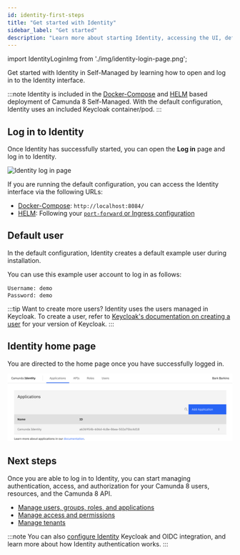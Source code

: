 ```yaml
---
id: identity-first-steps
title: "Get started with Identity"
sidebar_label: "Get started"
description: "Learn more about starting Identity, accessing the UI, default users, the home screen, and more."
---
```


import IdentityLoginImg from './img/identity-login-page.png';

Get started with Identity in Self-Managed by learning how to open and log in to the Identity interface.

:::note
Identity is included in the [Docker-Compose](/versioned_docs/version-8.7/self-managed/setup/deploy/local/docker-compose.md) and [HELM](/versioned_docs/version-8.7/self-managed/setup/install.md) based deployment of Camunda 8 Self-Managed. With the default configuration, Identity uses an included Keycloak container/pod.
:::

## Log in to Identity

Once Identity has successfully started, you can open the **Log in** page and log in to Identity.

<img src={IdentityLoginImg} alt="Identity log in page" class="img-600"/>

If you are running the default configuration, you can access the Identity interface via the following URLs:

- [Docker-Compose](/versioned_docs/version-8.7/self-managed/setup/deploy/local/docker-compose.md): `http://localhost:8084/`
- [HELM](/versioned_docs/version-8.7/self-managed/setup/install.md): Following your [`port-forward` or Ingress configuration](/self-managed/setup/guides/accessing-components-without-ingress.md)

## Default user

In the default configuration, Identity creates a default example user during installation.

You can use this example user account to log in as follows:

```text
Username: demo
Password: demo
```

:::tip Want to create more users?
Identity uses the users managed in Keycloak. To create a user, refer to [Keycloak's documentation on creating a user](https://www.keycloak.org/docs/latest/server_admin/#proc-creating-user_server_administration_guide) for your version of Keycloak.
:::

## Identity home page

You are directed to the home page once you have successfully logged in.

![identity-landing-page](./img/identity-landing-page.png)

## Next steps

Once you are able to log in to Identity, you can start managing authentication, access, and authorization for your Camunda 8 users, resources, and the Camunda 8 API.

- [Manage users, groups, roles, and applications](application-user-group-role-management/identity-application-user-group-role-management-overview.md)
- [Manage access and permissions](access-management/access-management-overview.md)
- [Manage tenants](managing-tenants.md)

:::note
You can also [configure Identity](configuration/identity-configuration-overview.md) Keycloak and OIDC integration, and learn more about how Identity authentication works.
:::
